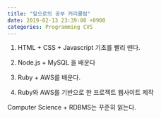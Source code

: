 ```yaml
---
title: "앞으로의 공부 커리큘럼"
date: 2019-02-13 23:39:00 +0900
categories: Programming CVS
---
```


1. HTML + CSS + Javascript 기초를 빨리 뗀다.

2. Node.js + MySQL 을 배운다

3. Ruby + AWS를 배운다.

4. Ruby와 AWS를 기반으로 한 프로젝트 웹사이트 제작

Computer Science + RDBMS는 꾸준히 읽는다.
